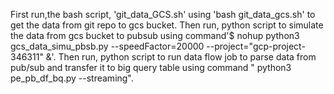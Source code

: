 First run,the bash script, 'git_data_GCS.sh' using 'bash git_data_gcs.sh' to get the data from git repo to gcs bucket.
Then run, python script to simulate the data from gcs bucket to pubsub using command'$ nohup python3 gcs_data_simu_pbsb.py --speedFactor=20000 --project="gcp-project-346311" &'.
Then run, python script to run data flow job to parse data from pub/sub and transfer it to big query table using command " python3 pe_pb_df_bq.py --streaming".
